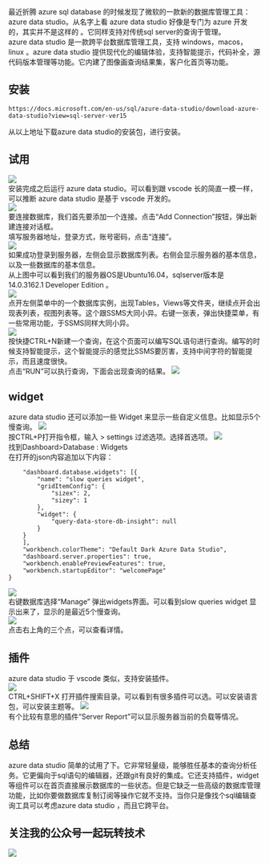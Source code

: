 最近折腾 azure sql database 的时候发现了微软的一款新的数据库管理工具： azure data studio。从名字上看 azure data studio 好像是专门为 azure 开发的，其实并不是这样的 。它同样支持对传统sql server的查询于管理。   
azure data studio 是一款跨平台数据库管理工具，支持 windows，macos，linux 。azure data studio 提供现代化的编辑体验，支持智能提示，代码补全，源代码版本管理等功能。它内建了图像画查询结果集，客户化首页等功能。
## 安装

```
https://docs.microsoft.com/en-us/sql/azure-data-studio/download-azure-data-studio?view=sql-server-ver15
```
从以上地址下载azure data studio的安装包，进行安装。   
## 试用
![](https://ftp.bmp.ovh/imgs/2021/04/dcce0bd629da9349.png)   
安装完成之后运行 azure data studio。可以看到跟 vscode 长的简直一模一样，可以推断 azure data studio 是基于 vscode 开发的。   
![](https://ftp.bmp.ovh/imgs/2021/04/9dd6fc80d3e0c0e9.png)   
要连接数据库，我们首先要添加一个连接。点击“Add Connection”按钮，弹出新建连接对话框。   
填写服务器地址，登录方式，账号密码，点击“连接”。   
![](https://ftp.bmp.ovh/imgs/2021/04/3330b1e5192af77a.png)   
如果成功登录到服务器，左侧会显示数据库列表。右侧会显示服务器的基本信息，以及一些数据库的基本信息。   
从上图中可以看到我们的服务器OS是Ubuntu16.04，sqlserver版本是 14.0.3162.1  Developer Edition 。   
![](https://ftp.bmp.ovh/imgs/2021/04/2ce1ade8610b3937.png)   
点开左侧菜单中的一个数据库实例，出现Tables，Views等文件夹，继续点开会出现表列表，视图列表等。这个跟SSMS大同小异。右键一张表，弹出快捷菜单，有一些常用功能，于SSMS同样大同小异。   
![](https://ftp.bmp.ovh/imgs/2021/04/d9c3e9d1470be2bc.png)   
按快捷CTRL+N新建一个查询，在这个页面可以编写SQL语句进行查询。编写的时候支持智能提示，这个智能提示的感觉比SSMS要厉害，支持中间字符的智能提示，而且速度很快。   
点击“RUN”可以执行查询，下面会出现查询的结果。
![](https://ftp.bmp.ovh/imgs/2021/04/4bf6d338f103de9e.png)   
## widget
azure data studio 还可以添加一些 Widget 来显示一些自定义信息。比如显示5个慢查询。
![](https://ftp.bmp.ovh/imgs/2021/04/b945380df75ab891.png)  
按CTRL+P打开指令框，输入 > settings 过滤选项。选择首选项。 
![](https://ftp.bmp.ovh/imgs/2021/04/e9f8300d35a2d57d.png)   
找到Dashboard>Database : Widgets    
在打开的json内容追加以下内容：
```
    "dashboard.database.widgets": [{
        "name": "slow queries widget",
        "gridItemConfig": {
            "sizex": 2,
            "sizey": 1
        },
        "widget": {
            "query-data-store-db-insight": null
        }
    }
    ],
    "workbench.colorTheme": "Default Dark Azure Data Studio",
    "dashboard.server.properties": true,
    "workbench.enablePreviewFeatures": true,
    "workbench.startupEditor": "welcomePage"
}
```
![](https://ftp.bmp.ovh/imgs/2021/04/e7701d471ad6c5cf.png)   
右键数据库选择“Manage” 弹出widgets界面。可以看到slow queries widget 显示出来了，显示的是最近5个慢查询。   
![](https://ftp.bmp.ovh/imgs/2021/04/cd0ee53ab97c757a.png)   
点击右上角的三个点，可以查看详情。   
## 插件
azure data studio 于 vscode 类似，支持安装插件。   
![](https://ftp.bmp.ovh/imgs/2021/04/930b46442090ffb6.png)   
CTRL+SHIFT+X 打开插件搜索目录。可以看到有很多插件可以选。可以安装语言包，可以安装主题等。
![](https://ftp.bmp.ovh/imgs/2021/04/a127331353497c13.png)   
有个比较有意思的插件“Server Report”可以显示服务器当前的负载等情况。
## 总结
azure data studio 简单的试用了下。它非常轻量级，能够胜任基本的查询分析任务。它更偏向于sql语句的编辑器，还跟git有良好的集成。它还支持插件，widget 等组件可以在首页直接展示数据库的一些状态。但是它缺乏一些高级的数据库管理功能，比如你要做数据库复制订阅等操作它就不支持。当你只是像找个sql编辑查询工具可以考虑azure data studio ，而且它跨平台。  
## 关注我的公众号一起玩转技术   
![](https://s1.ax1x.com/2020/06/29/NfQjds.jpg)
